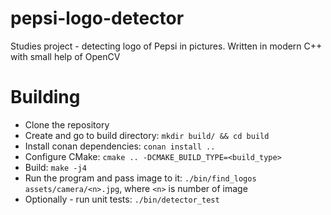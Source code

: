 # pepsi-logo-detector

Studies project - detecting logo of Pepsi in pictures. Written in modern C++ with small help of OpenCV

# Building

- Clone the repository
- Create and go to build directory: `mkdir build/ && cd build`
- Install conan dependencies: `conan install ..`
- Configure CMake: `cmake .. -DCMAKE_BUILD_TYPE=<build_type>`
- Build: `make -j4`
- Run the program and pass image to it: `./bin/find_logos assets/camera/<n>.jpg`, where `<n>` is number of image
- Optionally - run unit tests: `./bin/detector_test`
